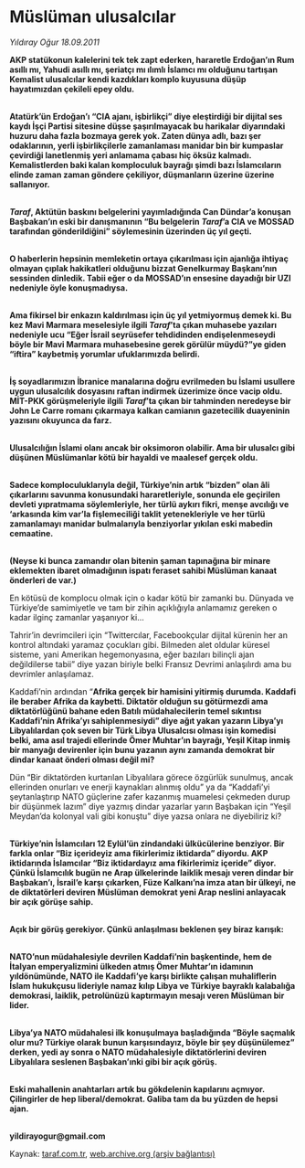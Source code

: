 # Müslüman ulusalcılar

*Yıldıray Oğur 18.09.2011*

<div class="yazi"><p><strong>AKP statükonun kalelerini tek tek zapt ederken, hararetle Erdoğan’ın Rum asıllı mı, Yahudi asıllı mı, şeriatçı mı ılımlı İslamcı mı olduğunu tartışan Kemalist ulusalcılar kendi kazdıkları komplo kuyusuna düşüp hayatımızdan çekileli epey oldu.</strong></p>
<p><strong><br/>Atatürk’ün Erdoğan’ı “CIA ajanı, işbirlikçi” diye eleştirdiği bir dijital ses kaydı İşçi Partisi sitesine düşse şaşırılmayacak bu harikalar diyarındaki huzuru daha fazla bozmaya gerek yok. Zaten dünya adlı, bazı şer odaklarının, yerli işbirlikçilerle zamanlaması manidar bin bir kumpaslar çevirdiği lanetlenmiş yeri anlamama çabası hiç öksüz kalmadı. Kemalistlerden baki kalan komploculuk bayrağı şimdi bazı İslamcıların elinde zaman zaman göndere çekiliyor, düşmanların üzerine üzerine sallanıyor.</strong></p>
<p><strong><i><br/>Taraf</i></strong><strong>, Aktütün baskını belgelerini yayımladığında Can Dündar’a konuşan Başbakan’ın eski bir danışmanının “Bu belgelerin <i>Taraf</i>’a CIA ve MOSSAD tarafından gönderildiğini” söylemesinin üzerinden üç yıl geçti.</strong></p>
<p><strong><br/>O haberlerin hepsinin memleketin ortaya çıkarılması için ajanlığa ihtiyaç olmayan çıplak hakikatleri olduğunu bizzat Genelkurmay Başkanı’nın sessinden dinledik. Tabii eğer o da MOSSAD’ın ensesine dayadığı bir UZI nedeniyle öyle konuşmadıysa.</strong></p>
<p><strong><br/>Ama fikirsel bir enkazın kaldırılması için üç yıl yetmiyormuş demek ki. Bu kez Mavi Marmara meselesiyle ilgili <i>Taraf</i>’ta çıkan muhasebe yazıları nedeniyle ucu “Eğer İsrail seyrüsefer tehdidinden endişelenmeseydi böyle bir Mavi Marmara muhasebesine gerek görülür müydü?”ye giden “iftira” kaybetmiş yorumlar ufuklarımızda belirdi. </strong></p>
<p><strong><br/>İş soyadlarımızın İbranice manalarına doğru evrilmeden bu İslami usullere uygun ulusalcılık dosyasını raftan indirmek üzerimize önce vacip oldu. MİT-PKK görüşmeleriyle ilgili <i>Taraf</i>’ta çıkan bir tahminden neredeyse bir John Le Carre romanı çıkarmaya kalkan camianın gazetecilik duayeninin yazısını okuyunca da farz.</strong></p>
<p><strong><br/>Ulusalcılığın İslami olanı ancak bir oksimoron olabilir. Ama bir ulusalcı gibi düşünen Müslümanlar kötü bir hayaldi ve maalesef gerçek oldu. </strong></p>
<p><strong><br/>Sadece komploculuklarıyla değil, Türkiye’nin artık “bizden” olan âli çıkarlarını savunma konusundaki hararetleriyle, sonunda ele geçirilen devleti yıpratmama söylemleriyle, her türlü aykırı fikri, menşe avcılığı ve ‘arkasında kim var’la fişlemeciliği taklit yetenekleriyle ve her türlü zamanlamayı manidar bulmalarıyla benziyorlar yıkılan eski mabedin cemaatine. </strong></p>
<p><strong><br/>(Neyse ki bunca zamandır olan bitenin şaman tapınağına bir minare eklemekten ibaret olmadığının ispatı feraset sahibi Müslüman kanaat önderleri de var.)</strong></p>
<p>En kötüsü de komplocu olmak için o kadar kötü bir zamanki bu. Dünyada ve Türkiye’de samimiyetle ve tam bir zihin açıklığıyla anlamamız gereken o kadar ilginç zamanlar yaşanıyor ki... </p>
<p>Tahrir’in devrimcileri için “Twittercılar, Facebookçular dijital kürenin her an kontrol altındaki yaramaz çocukları gibi. Bilmeden alet oldular küresel sisteme, yani Amerikan hegemonyasına, eğer bazıları bilinçli ajan değildilerse tabii” diye yazan biriyle belki Fransız Devrimi anlaşılırdı ama bu devrimler anlaşılamaz.</p>
<p>Kaddafi’nin ardından “<strong>Afrika gerçek bir hamisini yitirmiş durumda. Kaddafi ile beraber Afrika da kaybetti. Diktatör olduğun su götürmezdi ama diktatörlüğünü bahane eden Batılı müdahalecilerin temel sıkıntısı Kaddafi’nin Afrika’yı sahiplenmesiydi” diye ağıt yakan yazarın Libya’yı Libyalılardan çok seven bir Türk Libya Ulusalcısı olması işin komedisi belki, ama asıl trajedi ellerinde Ömer Muhtar’ın bayrağı, Yeşil Kitap inmiş bir manyağı devirenler için bunu yazanın aynı zamanda demokrat bir dindar kanaat önderi olması değil mi?</strong></p>
<p>Dün “Bir diktatörden kurtarılan Libyalılara görece özgürlük sunulmuş, ancak ellerinden onurları ve enerji kaynakları alınmış oldu” ya da “Kaddafi’yi şeytanlaştırıp NATO güçlerine zafer kazanmış muamelesi çekmeden durup bir düşünmek lazım” diye yazmış dindar yazarlar yarın Başbakan için “Yeşil Meydan’da kolonyal vali gibi konuştu” diye yazsa onlara ne diyebiliriz ki?</p>
<p><strong><br/>Türkiye’nin İslamcıları 12 Eylül’ün zindandaki ülkücülerine benziyor. Bir farkla onlar “Biz içerideyiz ama fikirlerimiz iktidarda” diyordu. AKP iktidarında İslamcılar “Biz iktidardayız ama fikirlerimiz içeride” diyor. Çünkü İslamcılık bugün ne Arap ülkelerinde laiklik mesajı veren dindar bir Başbakan’ı, İsrail’e karşı çıkarken, Füze Kalkanı’na imza atan bir ülkeyi, ne de diktatörleri deviren Müslüman demokrat yeni Arap neslini anlayacak bir açık görüşe sahip.</strong></p>
<p><strong><br/>Açık bir görüş gerekiyor. Çünkü anlaşılması beklenen şey biraz karışık: </strong></p>
<p><strong><br/>NATO’nun müdahalesiyle devrilen Kaddafi’nin başkentinde, hem de İtalyan emperyalizmini ülkeden atmış Ömer Muhtar’ın idamının yıldönümünde, NATO ile Kaddafi’ye karşı birlikte çalışan muhaliflerin İslam hukukçusu lideriyle namaz kılıp Libya ve Türkiye bayraklı kalabalığa demokrasi, laiklik, petrolünüzü kaptırmayın mesajı veren Müslüman bir lider.</strong></p>
<p><strong><br/>Libya’ya NATO müdahalesi ilk konuşulmaya başladığında “Böyle saçmalık olur mu? Türkiye olarak bunun karşısındayız, böyle bir şey düşünülemez” derken, yedi ay sonra o NATO müdahalesiyle diktatörlerini deviren Libyalılara seslenen Başbakan’ınki gibi bir açık görüş.</strong></p>
<p><strong><br/>Eski mahallenin anahtarları artık bu gökdelenin kapılarını açmıyor. Çilingirler de hep liberal/demokrat. Galiba tam da bu yüzden de hepsi ajan.</strong></p>
<p><b><br/>yildirayogur@gmail.com</b></p>
</div>

Kaynak: [taraf.com.tr](http://www.taraf.com.tr/yildiray-ogur/makale-musluman-ulusalcilar.htm), [web.archive.org (arşiv bağlantısı)](http://web.archive.org/web/20130709194142/http://www.taraf.com.tr/yildiray-ogur/makale-musluman-ulusalcilar.htm)
